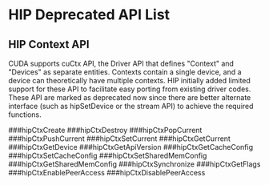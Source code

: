 # HIP Deprecated API List

## HIP Context API

CUDA supports cuCtx API, the Driver API that defines "Context" and "Devices" as separate entities. Contexts contain a single device, and a device can theoretically have multiple contexts. HIP initially added limited support for these API to facilitate easy porting from existing driver codes. These API are marked as deprecated now since there are better alternate interface (such as hipSetDevice or the stream API) to achieve the required functions.

###hipCtxCreate
###hipCtxDestroy
###hipCtxPopCurrent
###hipCtxPushCurrent
###hipCtxSetCurrent
###hipCtxGetCurrent
###hipCtxGetDevice
###hipCtxGetApiVersion
###hipCtxGetCacheConfig
###hipCtxSetCacheConfig
###hipCtxSetSharedMemConfig
###hipCtxGetSharedMemConfig
###hipCtxSynchronize
###hipCtxGetFlags
###hipCtxEnablePeerAccess
###hipCtxDisablePeerAccess
